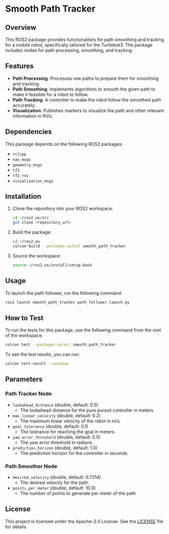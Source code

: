 # Smooth Path Tracker

## Overview

This ROS2 package provides functionalities for path smoothing and tracking for a mobile robot, specifically tailored for the Turtlebot3. The package includes nodes for path processing, smoothing, and tracking.

## Features

- **Path Processing**: Processes raw paths to prepare them for smoothing and tracking.
- **Path Smoothing**: Implements algorithms to smooth the given path to make it feasible for a robot to follow.
- **Path Tracking**: A controller to make the robot follow the smoothed path accurately.
- **Visualization**: Publishes markers to visualize the path and other relevant information in RViz.

## Dependencies

This package depends on the following ROS2 packages:
- `rclcpp`
- `nav_msgs`
- `geometry_msgs`
- `tf2`
- `tf2_ros`
- `visualization_msgs`

## Installation

1. Clone the repository into your ROS2 workspace:
   ```bash
   cd ~/ros2_ws/src
   git clone <repository_url>
   ```
2. Build the package:
   ```bash
   cd ~/ros2_ws
   colcon build --packages-select smooth_path_tracker
   ```
3. Source the workspace:
   ```bash
   source ~/ros2_ws/install/setup.bash
   ```

## Usage

To launch the path follower, run the following command:

```bash
ros2 launch smooth_path_tracker path_follower.launch.py
```

## How to Test

To run the tests for this package, use the following command from the root of the workspace:

```bash
colcon test --packages-select smooth_path_tracker
```

To see the test results, you can run:

```bash
colcon test-result --verbose
```

## Parameters

### Path Tracker Node

- `lookahead_distance` (double, default: 0.5)
  - The lookahead distance for the pure pursuit controller in meters.
- `max_linear_velocity` (double, default: 0.2)
  - The maximum linear velocity of the robot in m/s.
- `goal_tolerance` (double, default: 0.1)
  - The tolerance for reaching the goal in meters.
- `yaw_error_threshold` (double, default: 0.5)
  - The yaw error threshold in radians.
- `prediction_horizon` (double, default: 1.0)
  - The prediction horizon for the controller in seconds.

### Path Smoother Node

- `desired_velocity` (double, default: 0.7314)
  - The desired velocity for the path.
- `points_per_meter` (double, default: 10.0)
  - The number of points to generate per meter of the path.

## License

This project is licensed under the Apache-2.0 License. See the [LICENSE](LICENSE) file for details.
